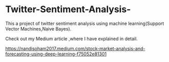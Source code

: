 # Twitter-Sentiment-Analysis-
This a project of twitter sentiment analysis using machine learning(Support Vector Machines,Naive Bayes).



Check out my Medium article ,where I have explained in detail.

https://nandisoham2017.medium.com/stock-market-analysis-and-forecasting-using-deep-learning-f75052e81301
